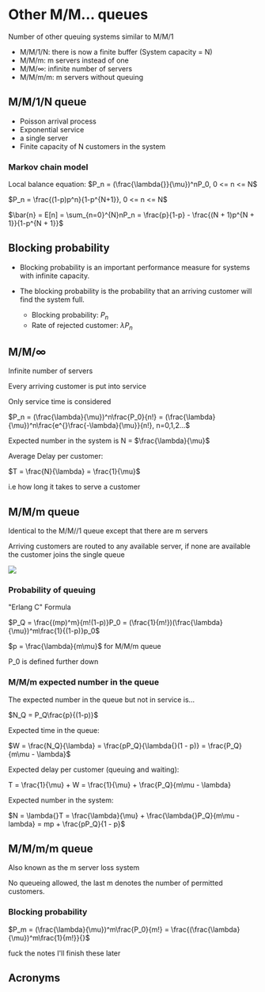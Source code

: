 # Other M/M... queues

Number of other queuing systems similar to M/M/1

* M/M/1/N: there is now a finite buffer (System capacity = N)
* M/M/m: m servers instead of one
* M/M/$\infty$: infinite number of servers
* M/M/m/m: m servers without queuing

## M/M/1/N queue

* Poisson arrival process
* Exponential service
* a single server
* Finite capacity of N customers in the system

### Markov chain model

Local balance equation: $P_n = (\frac{\lambda{}}{\mu})^nP_0, 0 <= n <= N$

$P_n = \frac{(1-p)p^n}{1-p^{N+1}}, 0 <= n <= N$

$\bar{n} = E[n] = \sum_{n=0}^{N}nP_n = \frac{p}{1-p} - \frac{(N + 1)p^{N + 1}}{1-p^{N + 1}}$

## Blocking probability

* Blocking probability is an important performance measure for systems with infinite capacity.

* The blocking probability is the probability that an arriving customer will find the system full.
  * Blocking probability: $P_n$
  * Rate of rejected customer: $\lambda{}P_n$

## M/M/$\infty$

Infinite number of servers

Every arriving customer is put into service

Only service time is considered

$P_n = (\frac{\lambda}{\mu})^n\frac{P_0}{n!} = (\frac{\lambda}{\mu})^n\frac{e^{}\frac{-\lambda}{\mu}}{n!}, n=0,1,2...$

Expected number in the system is N = $\frac{\lambda}{\mu}$

Average Delay per customer:

$T = \frac{N}{\lambda} = \frac{1}{\mu}$

i.e how long it takes to serve a customer

## M/M/m queue

Identical to the M/M//1 queue except that there are m servers

Arriving customers are routed to any available server, if none are available the customer joins the single queue

![](./markdown-files/images/MMm-queue.png)

### Probability of queuing

"Erlang C" Formula

$P_Q = \frac{(mp)^m}{m!(1-p)}P_0 = (\frac{1}{m!})(\frac{\lambda}{\mu})^m\frac{1}{(1-p)}p_0$

$p = \frac{\lambda}{m\mu}$ for M/M/m queue

P_0 is defined further down

### M/M/m expected number in the queue

The expected number in the queue but not in service is...

$N_Q = P_Q\frac{p}{(1-p)}$

Expected time in the queue:

$W = \frac{N_Q}{\lambda} = \frac{pP_Q}{\lambda{}(1 - p)} = \frac{P_Q}{m\mu - \lambda}$

Expected delay per customer (queuing and waiting):

T = \frac{1}{\mu} + W = \frac{1}{\mu} + \frac{P_Q}{m\mu - \lambda}

Expected number in the system:

$N = \lambda{}T = \frac{\lambda}{\mu} + \frac{\lambda{}P_Q}{m\mu - lambda} = mp + \frac{pP_Q}{1 - p}$

## M/M/m/m queue

Also known as the m server loss system

No queueing allowed, the last m denotes the number of permitted customers.

### Blocking probability

$P_m = (\frac{\lambda}{\mu})^m\frac{P_0}{m!} = \frac{(\frac{\lambda}{\mu})^m\frac{1}{m!}}{}$

fuck the notes I'll finish these later

## Acronyms
